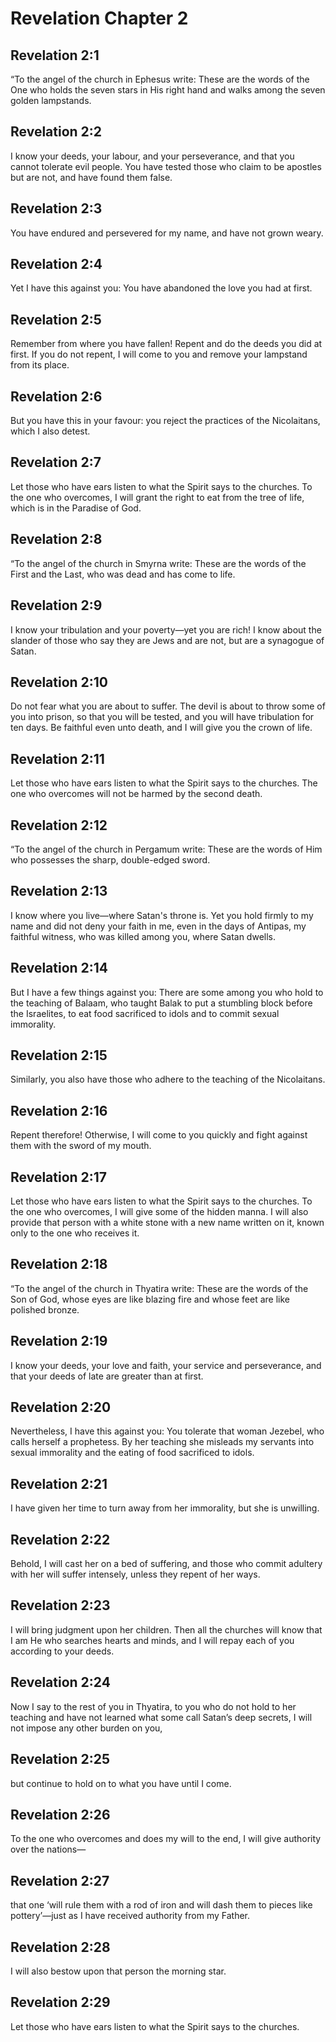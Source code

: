 # Revelation Chapter 2

## Revelation 2:1
“To the angel of the church in Ephesus write: These are the words of the One who holds the seven stars in His right hand and walks among the seven golden lampstands.

## Revelation 2:2
I know your deeds, your labour, and your perseverance, and that you cannot tolerate evil people. You have tested those who claim to be apostles but are not, and have found them false.

## Revelation 2:3
You have endured and persevered for my name, and have not grown weary.

## Revelation 2:4
Yet I have this against you: You have abandoned the love you had at first.

## Revelation 2:5
Remember from where you have fallen! Repent and do the deeds you did at first. If you do not repent, I will come to you and remove your lampstand from its place.

## Revelation 2:6
But you have this in your favour: you reject the practices of the Nicolaitans, which I also detest.

## Revelation 2:7
Let those who have ears listen to what the Spirit says to the churches. To the one who overcomes, I will grant the right to eat from the tree of life, which is in the Paradise of God.

## Revelation 2:8
“To the angel of the church in Smyrna write: These are the words of the First and the Last, who was dead and has come to life.

## Revelation 2:9
I know your tribulation and your poverty—yet you are rich! I know about the slander of those who say they are Jews and are not, but are a synagogue of Satan.

## Revelation 2:10
Do not fear what you are about to suffer. The devil is about to throw some of you into prison, so that you will be tested, and you will have tribulation for ten days. Be faithful even unto death, and I will give you the crown of life.

## Revelation 2:11
Let those who have ears listen to what the Spirit says to the churches. The one who overcomes will not be harmed by the second death.

## Revelation 2:12
“To the angel of the church in Pergamum write: These are the words of Him who possesses the sharp, double-edged sword.

## Revelation 2:13
I know where you live—where Satan's throne is. Yet you hold firmly to my name and did not deny your faith in me, even in the days of Antipas, my faithful witness, who was killed among you, where Satan dwells.

## Revelation 2:14
But I have a few things against you: There are some among you who hold to the teaching of Balaam, who taught Balak to put a stumbling block before the Israelites, to eat food sacrificed to idols and to commit sexual immorality.

## Revelation 2:15
Similarly, you also have those who adhere to the teaching of the Nicolaitans.

## Revelation 2:16
Repent therefore! Otherwise, I will come to you quickly and fight against them with the sword of my mouth.

## Revelation 2:17
Let those who have ears listen to what the Spirit says to the churches. To the one who overcomes, I will give some of the hidden manna. I will also provide that person with a white stone with a new name written on it, known only to the one who receives it.

## Revelation 2:18
“To the angel of the church in Thyatira write: These are the words of the Son of God, whose eyes are like blazing fire and whose feet are like polished bronze.

## Revelation 2:19
I know your deeds, your love and faith, your service and perseverance, and that your deeds of late are greater than at first.

## Revelation 2:20
Nevertheless, I have this against you: You tolerate that woman Jezebel, who calls herself a prophetess. By her teaching she misleads my servants into sexual immorality and the eating of food sacrificed to idols.

## Revelation 2:21
I have given her time to turn away from her immorality, but she is unwilling.

## Revelation 2:22
Behold, I will cast her on a bed of suffering, and those who commit adultery with her will suffer intensely, unless they repent of her ways.

## Revelation 2:23
I will bring judgment upon her children. Then all the churches will know that I am He who searches hearts and minds, and I will repay each of you according to your deeds.

## Revelation 2:24
Now I say to the rest of you in Thyatira, to you who do not hold to her teaching and have not learned what some call Satan’s deep secrets, I will not impose any other burden on you,

## Revelation 2:25
but continue to hold on to what you have until I come.

## Revelation 2:26
To the one who overcomes and does my will to the end, I will give authority over the nations—

## Revelation 2:27
that one ‘will rule them with a rod of iron and will dash them to pieces like pottery’—just as I have received authority from my Father.

## Revelation 2:28
I will also bestow upon that person the morning star.

## Revelation 2:29
Let those who have ears listen to what the Spirit says to the churches.

